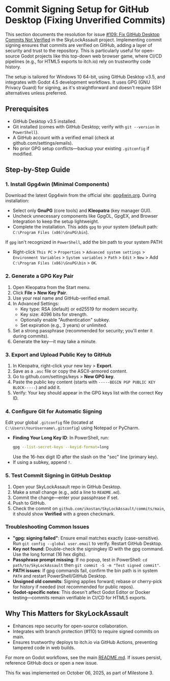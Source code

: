# Commit Signing Setup for GitHub Desktop (Fixing Unverified Commits)

This section documents the resolution for issue
[#109: Fix GitHub Desktop Commits Not Verified](https://github.com/ikostan/SkyLockAssault/issues/109)
in the SkyLockAssault project. Implementing commit signing ensures that
commits are verified on GitHub, adding a layer of security and trust to
the repository. This is particularly useful for open-source Godot
projects like this top-down web browser game, where CI/CD pipelines
(e.g., for HTML5 exports to itch.io) rely on trustworthy code history.

The setup is tailored for Windows 10 64-bit, using GitHub Desktop v3.5,
and integrates with Godot 4.5 development workflows. It uses GPG
(GNU Privacy Guard) for signing, as it's straightforward and doesn't
require SSH alternatives unless preferred.

## Prerequisites

- GitHub Desktop v3.5 installed.
- Git installed (comes with GitHub Desktop; verify with `git --version`
  in `PowerShell`).
- A GitHub account with a verified email (check at github.com/settings/emails).
- No prior GPG setup conflicts—backup your existing `.gitconfig` if modified.

## Step-by-Step Guide

### 1. Install Gpg4win (Minimal Components)

Download the latest Gpg4win from the official site:
[gpg4win.org](https://gpg4win.org). During installation:

- Select only **GnuPG** (core tools) and **Kleopatra** (key manager GUI).
- Uncheck unnecessary components like GpgOL, GpgEX, and Browser Integration
  to keep the setup lightweight.
- Complete the installation. This adds `gpg` to your system
  (default path: `C:\Program Files (x86)\GnuPG\bin`).

If `gpg` isn't recognized in `PowerShell`, add the bin path to your system PATH:
- Right-click `This PC` > `Properties` > `Advanced system settings` >
  `Environment Variables` > `System variables` > `Path` > `Edit` > `New` > 
  Add `C:\Program Files (x86)\GnuPG\bin` > `OK`.

### 2. Generate a GPG Key Pair

1. Open Kleopatra from the Start menu.
2. Click **File > New Key Pair**.
3. Use your real name and GitHub-verified email.
4. In Advanced Settings:
   - Key type: RSA (default) or ed25519 for modern security.
   - Key size: 4096 bits for strength.
   - Optionally enable "Authentication" subkey.
   - Set expiration (e.g., 3 years) or unlimited.
5. Set a strong passphrase (recommended for security; you'll enter it during commits).
6. Generate the key—it may take a minute.

### 3. Export and Upload Public Key to GitHub

1. In Kleopatra, right-click your new key > **Export**.
2. Save as a `.asc` file or copy the ASCII-armored content.
3. Go to github.com/settings/keys > **New GPG key**.
4. Paste the public key content
   (starts with `-----BEGIN PGP PUBLIC KEY BLOCK-----`) and add it.
5. Verify: Your key should appear in the GPG keys list with the
   correct Key ID.

### 4. Configure Git for Automatic Signing

Edit your global `.gitconfig` file (located at `C:\Users\YourUsername\.gitconfig`)
using Notepad or PyCharm.

- **Finding Your Long Key ID**: In PowerShell, run:
  ```bash
  gpg --list-secret-keys --keyid-format=long
  ```
  Use the 16-hex digit ID after the slash on the "sec" line (primary key).
- If using a subkey, append `!`.

### 5. Test Commit Signing in GitHub Desktop

1. Open your SkyLockAssault repo in GitHub Desktop.
2. Make a small change (e.g., add a line to `README.md`).
3. Commit the change—enter your passphrase if set.
4. Push to GitHub.
5. Check the commit on `github.com/ikostan/SkyLockAssault/commits/main`,
   it should show **Verified** with a green checkmark.

### Troubleshooting Common Issues

- **"gpg: signing failed"**: Ensure email matches exactly (case-sensitive).
  Run `git config --global user.email` to verify. Restart GitHub Desktop.
- **Key not found**: Double-check the signingkey ID with the gpg command.
  Use the long format (16 hex digits).
- **Passphrase prompt missing**: If no popup, test in PowerShell:
  `cd path/to/SkyLockAssault` then `git commit -S -m "Test signed commit"`.
- **PATH issues**: If gpg commands fail, confirm the bin path is in system
  `PATH` and restart PowerShell/GitHub Desktop.
- **Unsigned old commits**: Signing applies forward; rebase or cherry-pick
  for history if needed (not recommended for public repos).
- **Godot-specific notes**: This doesn't affect Godot Editor or Docker
  testing—commits remain verifiable in CI/CD for HTML5 exports.

## Why This Matters for SkyLockAssault

- Enhances repo security for open-source collaboration.
- Integrates with branch protection (#110) to require signed commits on main.
- Ensures trustworthy deploys to itch.io via GitHub Actions, preventing
  tampered code in web builds.

For more on Godot workflows, see the main
[README.md](https://github.com/ikostan/SkyLockAssault/blob/main/README.md).
If issues persist, reference GitHub docs or open a new issue.

This fix was implemented on October 06, 2025, as part of Milestone 3.
